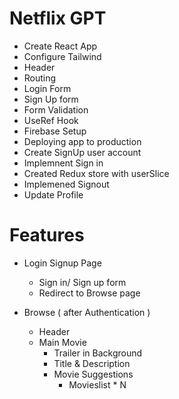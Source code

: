 # Netflix GPT

- Create React App
- Configure Tailwind
- Header
- Routing
- Login Form
- Sign Up form
- Form Validation
- UseRef Hook
- Firebase Setup
- Deploying app to production
- Create SignUp user account
- Implemnent Sign in
- Created Redux store with userSlice
- Implemened Signout
- Update Profile

# Features

- Login Signup Page

  - Sign in/ Sign up form
  - Redirect to Browse page

- Browse ( after Authentication )
  - Header
  - Main Movie
    - Trailer in Background
    - Title & Description
    - Movie Suggestions
      - Movieslist \* N
